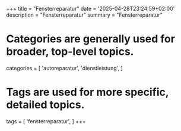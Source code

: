 +++
title = "Fensterreparatur"
date = '2025-04-28T23:24:59+02:00'
description = "Fensterreparatur"
summary = "Fensterreparatur"
# Categories are generally used for broader, top-level topics.
categories = [
 'autoreparatur',
 'dienstleistung',
]
# Tags are used for more specific, detailed topics.
tags = [
 'fensterreparatur',
]
+++
